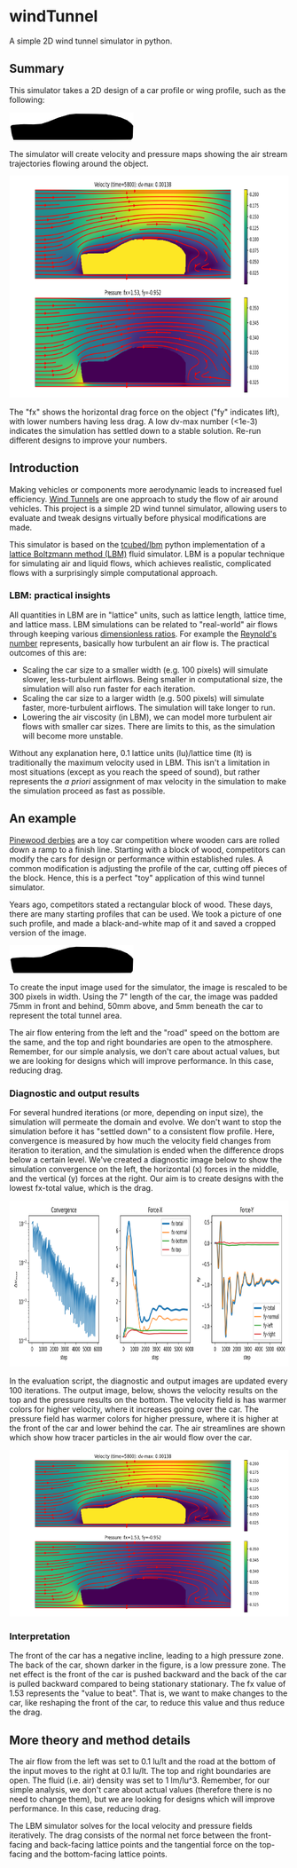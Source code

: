 # windTunnel

A simple 2D wind tunnel simulator in python.

## Summary

This simulator takes a 2D design of a car profile or wing profile, such as the following:

<img src="https://github.com/tcubed/windTunnel/blob/master/content/car.png" style="height:50px">

The simulator will create velocity and pressure maps showing the air stream trajectories flowing around the object.

<img src="https://github.com/tcubed/windTunnel/blob/master/content/car_out.png" style="height:400px">

The "fx" shows the horizontal drag force on the object ("fy" indicates lift), with lower numbers having less drag.  A low dv-max number (<1e-3) indicates the simulation has settled down to a stable solution.  Re-run different designs to improve your numbers.

## Introduction

Making vehicles or components more aerodynamic leads to increased fuel efficiency.
<a href="https://en.wikipedia.org/wiki/Wind_tunnel">Wind Tunnels</a> are one approach to study the flow of air around vehicles.
This project is a simple 2D wind tunnel simulator, allowing users to evaluate and tweak designs virtually before physical
modifications are made.

This simulator is based on the <a href="https://github.com/tcubed/lbm">tcubed/lbm</a> python implementation of a 
<a href="https://en.wikipedia.org/wiki/Lattice_Boltzmann_methods">lattice Boltzmann method (LBM)</a> fluid simulator.  LBM is a popular technique for simulating air and liquid flows, which achieves realistic, complicated flows with a surprisingly simple computational approach.

### LBM: practical insights

All quantities in LBM are in "lattice" units, such as lattice length, lattice time, and lattice mass.  LBM simulations can be related to "real-world" air flows through keeping various <a href="https://en.wikipedia.org/wiki/Dimensionless_numbers_in_fluid_mechanics">dimensionless ratios</a>.  For example the <a href="https://en.wikipedia.org/wiki/Reynolds_number">Reynold's number</a> represents, basically how turbulent an air flow is.  The practical outcomes of this are:

 - Scaling the car size to a smaller width (e.g. 100 pixels) will simulate slower, less-turbulent airflows.  Being smaller in computational size, the simulation will also run faster for each iteration.
 - Scaling the car size to a larger width (e.g. 500 pixels) will simulate faster, more-turbulent airflows.  The simulation will take longer to run.
 - Lowering the air viscosity (in LBM), we can model more turbulent air flows with smaller car sizes.  There are limits to this, as the simulation will become more unstable.

Without any explanation here, 0.1 lattice units (lu)/lattice time (lt) is traditionally the maximum velocity used in LBM.  This isn't a limitation in most situations (except as you reach the speed of sound), but rather represents the <i>a priori</i> assignment of max velocity in the simulation to make the simulation proceed as fast as possible.

## An example

<a href="https://en.wikipedia.org/wiki/Pinewood_derby">Pinewood derbies</a> are a toy car competition where wooden cars are rolled down a ramp to a finish line.  Starting with a block of wood, competitors can modify the cars for design or performance within established rules.  A common modification is adjusting the profile of the car, cutting off pieces of the block.  Hence, this is a perfect "toy" application of this wind tunnel simulator.

Years ago, competitors stated a rectangular block of wood.  These days, there are many starting profiles that can be used.  We took a picture of one such  profile, and made a black-and-white map of it and saved a cropped version of the image.

<img src="https://github.com/tcubed/windTunnel/blob/master/content/car.png" style="height:50px">

To create the input image used for the simulator, the image is rescaled to be 300 pixels in width.   Using the 7" length of the car, the image was padded 75mm in front and behind, 50mm above, and 5mm beneath the car to represent the total tunnel area.

The air flow entering from the left and the "road" speed on the bottom are the same, and the top and right boundaries are open to the atmosphere.  Remember, for our simple analysis, we don't care about actual values, but we are looking for designs which will improve performance.  In this case, reducing drag.

### Diagnostic and output results

For several hundred iterations (or more, depending on input size), the simulation will permeate the domain and evolve.  We don't want to stop the simulation before it has "settled down" to a consistent flow profile.  Here, convergence is measured by how much the velocity field changes from iteration to iteration, and the simulation is ended when the difference drops below a certain level.  We've created a diagnostic image below to show the simulation convergence on the left, the horizontal (x) forces in the middle, and the vertical (y) forces at the right.  Our aim is to create designs with the lowest fx-total value, which is the drag.

<img src="https://github.com/tcubed/windTunnel/blob/master/content/car_diag.png" style="height:300px">

In the evaluation script, the diagnostic and output images are updated every 100 iterations.  The output image, below, shows the velocity results on the top and the pressure results on the bottom.  The velocity field is has warmer colors for higher velocity, where it increases going over the car.  The pressure field has warmer colors for higher pressure, where it is higher at the front of the car and lower behind the car.  The air streamlines are shown which show how tracer particles in the air would flow over the car.

<img src="https://github.com/tcubed/windTunnel/blob/master/content/car_out.png" style="height:300px">

### Interpretation

The front of the car has a negative incline, leading to a high pressure zone.  The back of the car, shown darker in the figure, is a low pressure zone.  The net effect is the front of the car is pushed backward and the back of the car is pulled backward compared to being stationary stationary.  The fx value of 1.53 represents the "value to beat".  That is, we want to make changes to the car, like reshaping the front of the car, to reduce this value and thus reduce the drag.

## More theory and method details

The air flow from the left was set to 0.1 lu/lt and the road at the bottom of the input moves to the right at 0.1 lu/lt.  The top and right boundaries are open.  The fluid (i.e. air) density was set to 1 lm/lu^3.  Remember, for our simple analysis, we don't care about actual values (therefore there is no need to change them), but we are looking for designs which will improve performance.  In this case, reducing drag.

The LBM simulator solves for the local velocity and pressure fields iteratively.  The drag consists of the normal net force between the front-facing and back-facing lattice points and the tangential force on the top-facing and the bottom-facing lattice points.

